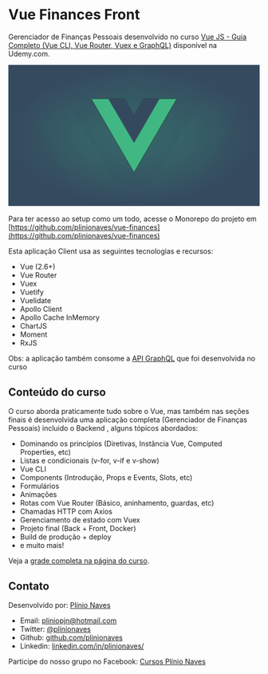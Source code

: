 # Vue Finances Front

Gerenciador de Finanças Pessoais desenvolvido no curso [Vue JS - Guia Completo (Vue CLI, Vue Router, Vuex e GraphQL)](https://www.udemy.com/course/vue-js-guia-completo/?couponCode=VUE_GITHUB) disponível na Udemy.com.

![Vue JS - Guia Completo (Vue CLI, Vue Router, Vuex e GraphQL)](static/course-official-cover.png)

Para ter acesso ao setup como um todo, acesse o Monorepo do projeto em [https://github.com/plinionaves/vue-finances](https://github.com/plinionaves/vue-finances)

Esta aplicação Client usa as seguintes tecnologias e recursos:

* Vue (2.6+)
* Vue Router
* Vuex
* Vuetify
* Vuelidate
* Apollo Client
* Apollo Cache InMemory
* ChartJS
* Moment
* RxJS

Obs: a aplicação também consome a [API GraphQL](https://github.com/plinionaves/vue-finances-back) que foi desenvolvida no curso

## Conteúdo do curso

O curso aborda praticamente tudo sobre o Vue, mas também nas seções finais é desenvolvida uma aplicação completa (Gerenciador de Finanças Pessoais) incluido o Backend , alguns tópicos abordados:

* Dominando os princípios (Diretivas, Instância Vue, Computed Properties, etc)
* Listas e condicionais (v-for, v-if e v-show)
* Vue CLI
* Components (Introdução, Props e Events, Slots, etc)
* Formulários
* Animações
* Rotas com Vue Router (Básico, aninhamento, guardas, etc)
* Chamadas HTTP com Axios
* Gerenciamento de estado com Vuex
* Projeto final (Back + Front, Docker)
* Build de produção + deploy
* e muito mais!

Veja a [grade completa na página do curso](https://www.udemy.com/course/vue-js-guia-completo/?couponCode=VUE_GITHUB).


## Contato

Desenvolvido por: [Plínio Naves](https://www.udemy.com/user/plinio-naves/)

* Email: [pliniopjn@hotmail.com](mailto:pliniopjn@hotmail.com)
* Twitter: [@plinionaves](https://twitter.com/plinionaves)
* Github: [github.com/plinionaves](https://github.com/plinionaves)
* Linkedin: [linkedin.com/in/plinionaves/](https://www.linkedin.com/in/plinionaves/)

Participe do nosso grupo no Facebook: [Cursos Plínio Naves](https://www.facebook.com/groups/200267383740594)